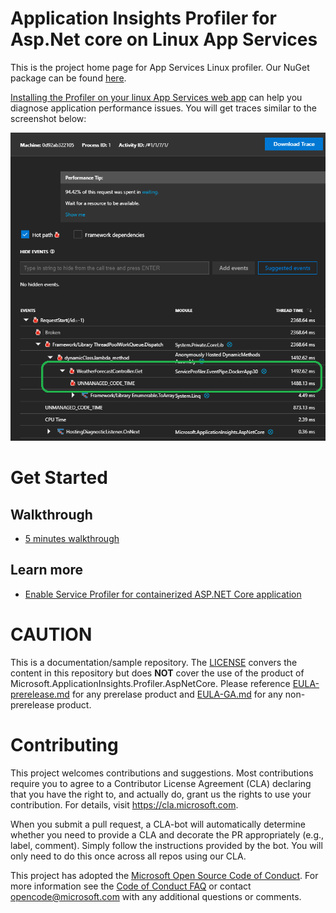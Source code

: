 # Application Insights Profiler for Asp.Net core on Linux App Services

This is the project home page for App Services Linux profiler. Our NuGet package can be found [here](https://www.nuget.org/packages/Microsoft.ApplicationInsights.Profiler.AspNetCore/).

[Installing the Profiler on your linux App Services web app](https://docs.microsoft.com/azure/application-insights/app-insights-profiler-aspnetcore-linux) can help you diagnose application performance issues. You will get traces similar to the screenshot below: 

![Profiler Traces](https://raw.githubusercontent.com/Microsoft/ApplicationInsights-Profiler-AspNetCore/master/media/profiler-traces.png)

# Get Started
## Walkthrough
* [5 minutes walkthrough](https://docs.microsoft.com/en-us/azure/application-insights/app-insights-profiler-aspnetcore-linux)

## Learn more
 * [Enable Service Profiler for containerized ASP.NET Core application](https://github.com/Microsoft/ApplicationInsights-Profiler-AspNetCore/blob/master/examples/EnableServiceProfilerForContainerApp/README.md)

# CAUTION
This is a documentation/sample repository. The [LICENSE](LICENSE) convers the content in this repository but does **NOT** cover the use of the product of Microsoft.ApplicationInsights.Profiler.AspNetCore. Please reference [EULA-prerelease.md](EULA-prerelease.md) for any prerelase product and [EULA-GA.md](EULA-GA.md) for any non-prerelease product.

# Contributing

This project welcomes contributions and suggestions.  Most contributions require you to agree to a
Contributor License Agreement (CLA) declaring that you have the right to, and actually do, grant us
the rights to use your contribution. For details, visit https://cla.microsoft.com.

When you submit a pull request, a CLA-bot will automatically determine whether you need to provide
a CLA and decorate the PR appropriately (e.g., label, comment). Simply follow the instructions
provided by the bot. You will only need to do this once across all repos using our CLA.

This project has adopted the [Microsoft Open Source Code of Conduct](https://opensource.microsoft.com/codeofconduct/).
For more information see the [Code of Conduct FAQ](https://opensource.microsoft.com/codeofconduct/faq/) or
contact [opencode@microsoft.com](mailto:opencode@microsoft.com) with any additional questions or comments.

